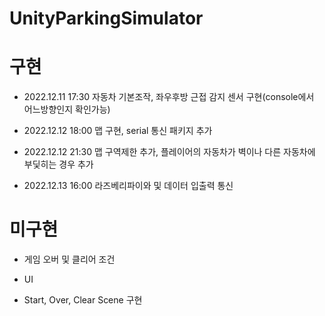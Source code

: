 # UnityParkingSimulator

# 구현

  - 2022.12.11 17:30 자동차 기본조작, 좌우후방 근접 감지 센서 구현(console에서 어느방향인지 확인가능)
  
  - 2022.12.12 18:00 맵 구현, serial 통신 패키지 추가
  
  - 2022.12.12 21:30 맵 구역제한 추가, 플레이어의 자동차가 벽이나 다른 자동차에 부딫히는 경우 추가
  
  - 2022.12.13 16:00 라즈베리파이와 및 데이터 입출력 통신


# 미구현
  
  - 게임 오버 및 클리어 조건
  
  - UI
  
  - Start, Over, Clear Scene 구현
